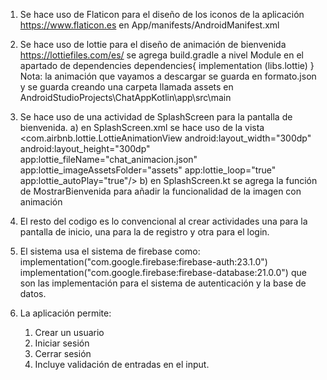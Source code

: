 1. Se hace uso de Flaticon para el diseño de los iconos de la aplicación
   https://www.flaticon.es
   en App/manifests/AndroidManifest.xml
   <application
        android:allowBackup="true"
        android:dataExtractionRules="@xml/data_extraction_rules"
        android:fullBackupContent="@xml/backup_rules"
        android:icon="@mipmap/ic_chat" 
        android:label="@string/app_name"
        android:roundIcon="@mipmap/ic_chat_round"
        android:supportsRtl="true"
        android:theme="@style/Theme.ChatAppKotlin"
        tools:targetApi="31">
3. Se hace uso de lottie para el diseño de animación de bienvenida
   https://lottiefiles.com/es/
   se agrega build.gradle a nivel Module en el apartado de dependencies
   dependencies{
   implementation (libs.lottie)
   }
   Nota: la animación que vayamos a descargar se guarda en formato.json y se guarda creando una carpeta llamada assets en
   AndroidStudioProjects\ChatAppKotlin\app\src\main
   
4. Se hace uso de una actividad de SplashScreen para la pantalla de bienvenida.
   a) en SplashScreen.xml se hace uso de la vista
   <com.airbnb.lottie.LottieAnimationView
            android:layout_width="300dp"
            android:layout_height="300dp"
            app:lottie_fileName="chat_animacion.json"
            app:lottie_imageAssetsFolder="assets"
            app:lottie_loop="true"
            app:lottie_autoPlay="true"/>
   b) en SplashScreen.kt se agrega la función de MostrarBienvenida para añadir la funcionalidad de la imagen con animación

5. El resto del codigo es lo convencional al crear actividades una para la pantalla de inicio, una para la de registro y otra para el login.
6. El sistema usa el sistema de firebase como:
    implementation("com.google.firebase:firebase-auth:23.1.0")
    implementation("com.google.firebase:firebase-database:21.0.0")
   que son las implementación para el sistema de autenticación y la base de datos.
7. La aplicación permite:
     1. Crear un usuario
     2. Iniciar sesión
     3. Cerrar sesión
     4. Incluye validación de entradas en el input.
